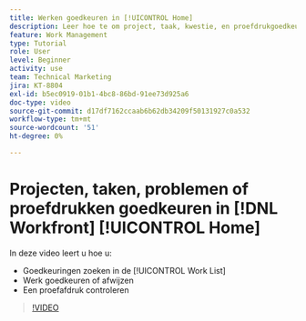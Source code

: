 ```yaml
---
title: Werken goedkeuren in [!UICONTROL Home]
description: Leer hoe te om project, taak, kwestie, en proefdrukgoedkeuringsverzoeken in [!UICONTROL Work List] te vinden, dan goedkeuren of verwerpen het werk in  [!DNL  Workfront].
feature: Work Management
type: Tutorial
role: User
level: Beginner
activity: use
team: Technical Marketing
jira: KT-8804
exl-id: b5ec0919-01b1-4bc8-86bd-91ee73d925a6
doc-type: video
source-git-commit: d17df7162ccaab6b62db34209f50131927c0a532
workflow-type: tm+mt
source-wordcount: '51'
ht-degree: 0%

---
```


# Projecten, taken, problemen of proefdrukken goedkeuren in [!DNL Workfront] [!UICONTROL Home]

In deze video leert u hoe u:

* Goedkeuringen zoeken in de [!UICONTROL Work List]
* Werk goedkeuren of afwijzen
* Een proefafdruk controleren

>[!VIDEO](https://video.tv.adobe.com/v/335105/?quality=12&learn=on&enablevpops)

<!---
learn more URLs
--->
